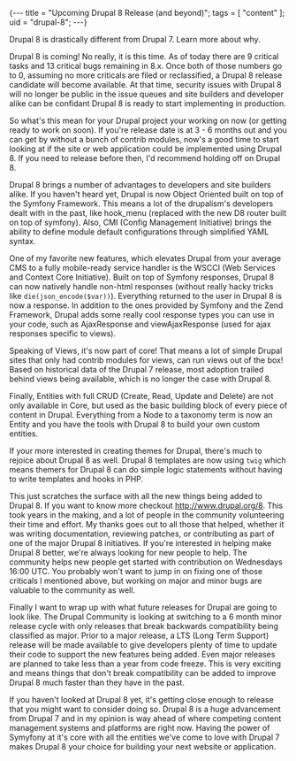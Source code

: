 {---
title = "Upcoming Drupal 8 Release (and beyond)";
tags = [ "content" ];
uid = "drupal-8";
---}

Drupal 8 is drastically different from Drupal 7. Learn more about why.
>>>

Drupal 8 is coming! No really, it is this time. As of today there are 9
critical tasks and 13 critical bugs remaining in 8.x. Once both of those
numbers go to 0, assuming no more criticals are filed or reclassified, a Drupal
8 release candidate will become available. At that time, security issues with
Drupal 8 will no longer be public in the issue queues and site builders and
developer alike can be confidant Drupal 8 is ready to start implementing in
production.

So what's this mean for your Drupal project your working on now (or getting
ready to work on soon). If you're release date is at 3 - 6 months out and you
can get by without a bunch of contrib modules, now's a good time to start
looking at if the site or web application could be implemented using Drupal 8.
If you need to release before then, I'd recommend holding off on Drupal 8.

Drupal 8 brings a number of advantages to developers and site builders alike.
If you haven't heard yet, Drupal is now Object Oriented built on top of the
Symfony Framework. This means a lot of the drupalism's developers dealt with in
the past, like hook_menu (replaced with the new D8 router built on top of
symfony). Also, CMI (Config Management Initiative) brings the ability to define
module default configurations through simplified YAML syntax.

One of my favorite new features, which elevates Drupal from your average CMS to
a fully mobile-ready service handler is the WSCCI (Web Services and Context
Core Initiative). Built on top of Symfony responses, Drupal 8 can now natively
handle non-html responses (without really hacky tricks like
`die(json_encode($var))`). Everything returned to the user in Drupal 8 is now
a response. In addition to the ones provided by Symfony and the Zend Framework,
Drupal adds some really cool response types you can use in your code, such as
AjaxResponse and viewAjaxResponse (used for ajax responses specific to views).

Speaking of Views, it's now part of core! That means a lot of simple Drupal
sites that only had contrib modules for views, can run views out of the box!
Based on historical data of the Drupal 7 release, most adoption trailed behind
views being available, which is no longer the case with Drupal 8.

Finally, Entities with full CRUD (Create, Read, Update and Delete) are not only
available in Core, but used as the basic building block of every piece of
content in Drupal. Everything from a Node to a taxonomy term is now an Entity
and you have the tools with Drupal 8 to build your own custom entities.

If your more interested in creating themes for Drupal, there's much to rejoice
about Drupal 8 as well. Drupal 8 templates are now using `twig` which means
themers for Drupal 8 can do simple logic statements without having to write
templates and hooks in PHP.

This just scratches the surface with all the new things being added to Drupal
8. If you want to know more checkout http://www.drupal.org/8. This took years
in the making, and a lot of people in the community volunteering their time
and effort. My thanks goes out to all those that helped, whether it was writing
documentation, reviewing patches, or contributing as part of one of the major
Drupal 8 initiatives. If you're interested in helping make Drupal 8 better,
we're always looking for new people to help. The community helps new people
get started with contribution on Wednesdays 16:00 UTC. You probably won't want
to jump in on fixing one of those criticals I mentioned above, but working on
major and minor bugs are valuable to the community as well.

Finally I want to wrap up with what future releases for Drupal are going to
look like. The Drupal Community is looking at switching to a 6 month minor
release cycle with only releases that break backwards compatibility being
classified as major. Prior to a major release, a LTS (Long Term Support)
release will be made available to give developers plenty of time to update
their code to support the new features being added. Even major releases are
planned to take less than a year from code freeze. This is very exciting and
means things that don't break compatibility can be added to improve Drupal
8 much faster than they have in the past.

If you haven't looked at Drupal 8 yet, it's getting close enough to release
that you might want to consider doing so. Drupal 8 is a huge advancement from
Drupal 7 and in my opinion is way ahead of where competing content management
systems and platforms are right now. Having the power of Symyfony at it's core
with all the entities we've come to love with Drupal 7 makes Drupal 8 your
choice for building your next website or application.
